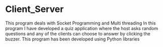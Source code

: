 # Client_Server
This program deals with Socket Programming and Multi threading
In this program I have developed a quiz application where the host asks random questions and any of the clients can choose to answer by clicking the buzzer.
This program has been developed using Python libraries
